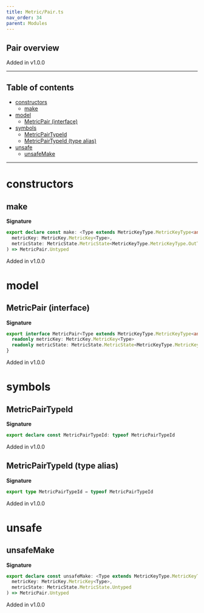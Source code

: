 ```yaml
---
title: Metric/Pair.ts
nav_order: 34
parent: Modules
---
```


## Pair overview

Added in v1.0.0

---

<h2 class="text-delta">Table of contents</h2>

- [constructors](#constructors)
  - [make](#make)
- [model](#model)
  - [MetricPair (interface)](#metricpair-interface)
- [symbols](#symbols)
  - [MetricPairTypeId](#metricpairtypeid)
  - [MetricPairTypeId (type alias)](#metricpairtypeid-type-alias)
- [unsafe](#unsafe)
  - [unsafeMake](#unsafemake)

---

# constructors

## make

**Signature**

```ts
export declare const make: <Type extends MetricKeyType.MetricKeyType<any, any>>(
  metricKey: MetricKey.MetricKey<Type>,
  metricState: MetricState.MetricState<MetricKeyType.MetricKeyType.OutType<Type>>
) => MetricPair.Untyped
```

Added in v1.0.0

# model

## MetricPair (interface)

**Signature**

```ts
export interface MetricPair<Type extends MetricKeyType.MetricKeyType<any, any>> extends MetricPair.Variance<Type> {
  readonly metricKey: MetricKey.MetricKey<Type>
  readonly metricState: MetricState.MetricState<MetricKeyType.MetricKeyType.OutType<Type>>
}
```

Added in v1.0.0

# symbols

## MetricPairTypeId

**Signature**

```ts
export declare const MetricPairTypeId: typeof MetricPairTypeId
```

Added in v1.0.0

## MetricPairTypeId (type alias)

**Signature**

```ts
export type MetricPairTypeId = typeof MetricPairTypeId
```

Added in v1.0.0

# unsafe

## unsafeMake

**Signature**

```ts
export declare const unsafeMake: <Type extends MetricKeyType.MetricKeyType<any, any>>(
  metricKey: MetricKey.MetricKey<Type>,
  metricState: MetricState.MetricState.Untyped
) => MetricPair.Untyped
```

Added in v1.0.0
